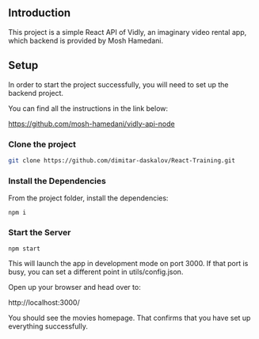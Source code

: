 ## Introduction

This project is a simple React API of Vidly, an imaginary video rental app, which backend is provided by Mosh Hamedani.

## Setup

In order to start the project successfully, you will need to set up the backend project.

You can find all the instructions in the link below:

https://github.com/mosh-hamedani/vidly-api-node


### Clone the project

```bash
git clone https://github.com/dimitar-daskalov/React-Training.git
```

### Install the Dependencies

From the project folder, install the dependencies:

    npm i


### Start the Server

    npm start

This will launch the app in development mode on port 3000. If that port is busy, you can set a different point in utils/config.json.

Open up your browser and head over to:

http://localhost:3000/

You should see the movies homepage. That confirms that you have set up everything successfully.
